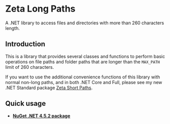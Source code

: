 # Zeta Long Paths

A .NET library to access files and directories with more than 260 characters length.

## Introduction

This is a library that provides several classes and functions to perform basic operations on file paths and folder paths that are longer than the `MAX_PATH` limit of 260 characters.

If you want to use the additional convenience functions of this library with normal non-long paths, and in both .NET Core and Full, please see my new .NET Standard package [Zeta Short Paths](https://github.com/UweKeim/ZetaShortPaths).

## Quick usage

- **[NuGet .NET 4.5.2 package](https://www.nuget.org/packages/ZetaLongPaths)**

